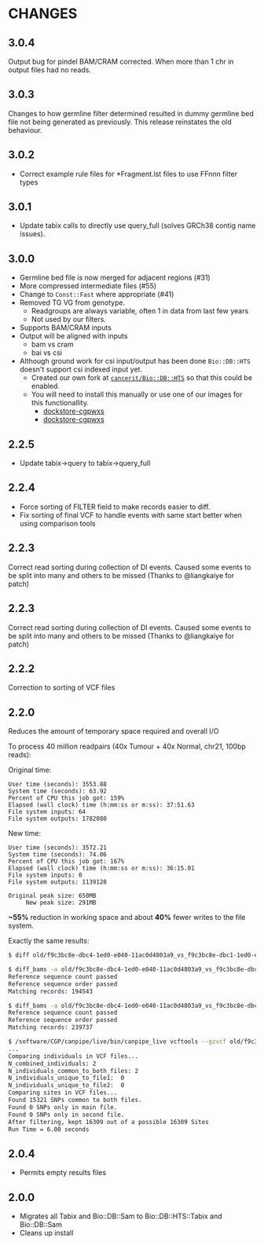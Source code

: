 # CHANGES

## 3.0.4

Output bug for pindel BAM/CRAM corrected.  When more than 1 chr in output files had no reads.

## 3.0.3

Changes to how germline filter determined resulted in dummy germline bed file not being generated as previously.
This release reinstates the old behaviour.

## 3.0.2

* Correct example rule files for *Fragment.lst files to use FFnnn filter types

## 3.0.1

* Update tabix calls to directly use query_full (solves GRCh38 contig name issues).

## 3.0.0

* Germline bed file is now merged for adjacent regions (#31)
* More compressed intermediate files (#55)
* Change to `Const::Fast` where appropriate (#41)
* Removed TG VG from genotype.
  * Readgroups are always variable, often 1 in data from last few years
  * Not used by our filters.
* Supports BAM/CRAM inputs
* Output will be aligned with inputs
  * bam vs cram
  * bai vs csi
* Although ground work for csi input/output has been done `Bio::DB::HTS` doesn't support csi indexed input yet.
  * Created our own fork at [`cancerit/Bio::DB::HTS`][cancerit-biodbhts] so that this could be enabled.
  * You will need to install this manually or use one of our images for this functionallity.
    * [dockstore-cgpwxs][ds-cgpwxs-git]
    * [dockstore-cgpwxs][ds-cgpwgs-git]

<!-- -->
[cancerit-biodbhts]: https://github.com/cancerit/Bio-DB-HTS/releases/tag/v2.10-rc1
[ds-cgpwxs-git]: https://github.com/cancerit/dockstore-cgpwxs
[ds-cgpwgs-git]: https://github.com/cancerit/dockstore-cgpwgs

## 2.2.5

* Update tabix->query to tabix->query_full

## 2.2.4

* Force sorting of FILTER field to make records easier to diff.
* Fix sorting of final VCF to handle events with same start better when using comparison tools

## 2.2.3

Correct read sorting during collection of DI events.  Caused some events to be split into many and
others to be missed (Thanks to @liangkaiye for patch)

## 2.2.3

Correct read sorting during collection of DI events.  Caused some events to be split into many and
others to be missed (Thanks to @liangkaiye for patch)

## 2.2.2

Correction to sorting of VCF files

## 2.2.0

Reduces the amount of temporary space required and overall I/O

To process 40 million readpairs (40x Tumour + 40x Normal, chr21, 100bp reads):

Original time:

```
User time (seconds): 3553.88
System time (seconds): 63.92
Percent of CPU this job got: 159%
Elapsed (wall clock) time (h:mm:ss or m:ss): 37:51.63
File system inputs: 64
File system outputs: 1782080
```

New time:

```
User time (seconds): 3572.21
System time (seconds): 74.06
Percent of CPU this job got: 167%
Elapsed (wall clock) time (h:mm:ss or m:ss): 36:15.01
File system inputs: 0
File system outputs: 1139128
```

```
Original peak size: 650MB
     New peak size: 291MB
```

__~55%__ reduction in working space and about __40%__ fewer writes to the file system.

Exactly the same results:

```bash
$ diff old/f9c3bc8e-dbc4-1ed0-e040-11ac0d4803a9_vs_f9c3bc8e-dbc1-1ed0-e040-11ac0d4803a9.germline.bed new/f9c3bc8e-dbc4-1ed0-e040-11ac0d4803a9_vs_f9c3bc8e-dbc1-1ed0-e040-11ac0d4803a9.germline.bed

$ diff_bams -a old/f9c3bc8e-dbc4-1ed0-e040-11ac0d4803a9_vs_f9c3bc8e-dbc1-1ed0-e040-11ac0d4803a9_wt.bam -b new/f9c3bc8e-dbc4-1ed0-e040-11ac0d4803a9_vs_f9c3bc8e-dbc1-1ed0-e040-11ac0d4803a9_wt.bam
Reference sequence count passed
Reference sequence order passed
Matching records: 194543

$ diff_bams -a old/f9c3bc8e-dbc4-1ed0-e040-11ac0d4803a9_vs_f9c3bc8e-dbc1-1ed0-e040-11ac0d4803a9_mt.bam -b new/f9c3bc8e-dbc4-1ed0-e040-11ac0d4803a9_vs_f9c3bc8e-dbc1-1ed0-e040-11ac0d4803a9_mt.bam
Reference sequence count passed
Reference sequence order passed
Matching records: 239737

$ /software/CGP/canpipe/live/bin/canpipe_live vcftools --gzvcf old/f9c3bc8e-dbc4-1ed0-e040-11ac0d4803a9_vs_f9c3bc8e-dbc1-1ed0-e040-11ac0d4803a9.flagged.vcf.gz --gzdiff new/f9c3bc8e-dbc4-1ed0-e040-11ac0d4803a9_vs_f9c3bc8e-dbc1-1ed0-e040-11ac0d4803a9.flagged.vcf.gz
...
Comparing individuals in VCF files...
N_combined_individuals:	2
N_individuals_common_to_both_files:	2
N_individuals_unique_to_file1:	0
N_individuals_unique_to_file2:	0
Comparing sites in VCF files...
Found 15321 SNPs common to both files.
Found 0 SNPs only in main file.
Found 0 SNPs only in second file.
After filtering, kept 16309 out of a possible 16309 Sites
Run Time = 6.00 seconds
```

## 2.0.4

* Permits empty results files

## 2.0.0

* Migrates all Tabix and Bio::DB::Sam to Bio::DB::HTS::Tabix and Bio::DB::Sam
* Cleans up install
